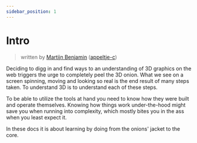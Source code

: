 ```yaml
---
sidebar_position: 1
---
```


# Intro

> written by [Martijn Benjamin](https://www.linkedin.com/in/martijn-benjamin/) ([appeltje-c](https://github.com/appeltje-c))

Deciding to digg in and find ways to an understanding of 3D graphics on the web triggers the urge to completely peel the 
3D onion. What we see on a screen spinning, moving and looking so real is the end result of many steps taken. To 
understand 3D is to understand each of these steps.

To be able to utilize the tools at hand you need to know how they were built and operate themselves. Knowing how things 
work under-the-hood might save you when running into complexity, which mostly bites you in the ass when you least expect 
it.

In these docs it is about learning by doing from the onions' jacket to the core.
